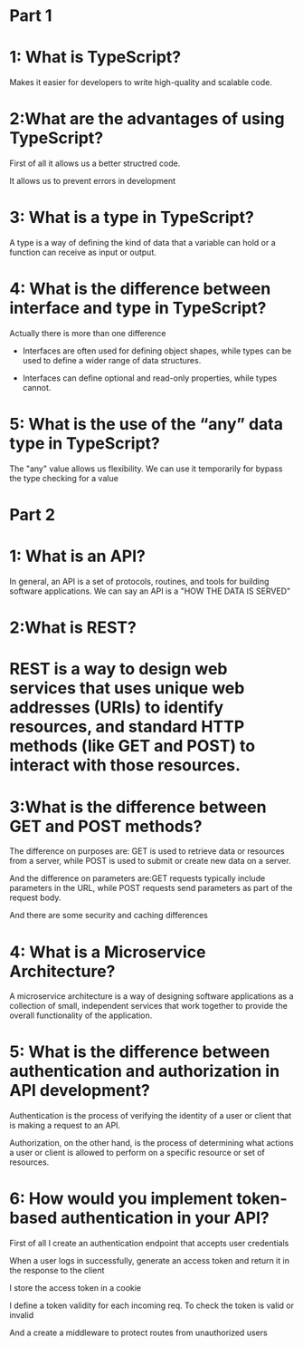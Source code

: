 # Part 1

<h1>1: What is TypeScript?</h1>

Makes it easier for developers to write high-quality and scalable code.

<h1>2:What are the advantages of using TypeScript?</h1>

First of all it allows us a better structred code.

It allows us to prevent errors in development

<h1>3: What is a type in TypeScript?</h1>
A type is a way of defining the kind of data that a variable can hold or a function can receive as input or output.

<h1>4: What is the difference between interface and type in TypeScript?</h1>

Actually there is more than one difference

- Interfaces are often used for defining object shapes, while types can be used to define a wider range of data structures.

- Interfaces can define optional and read-only properties, while types cannot.

<h1>5: What is the use of the “any” data type in TypeScript?</h1>

The "any" value allows us flexibility.
We can use it temporarily for bypass the type checking for a value

# Part 2

<h1>1: What is an API?</h1>
In general, an API is a set of protocols, routines, and tools for building software applications. 
We can say an API is a "HOW THE DATA IS SERVED"

<h1>2:What is REST?<h1>
REST is a way to design web services that uses unique web addresses (URIs) to identify resources, and standard HTTP methods (like GET and POST) to interact with those resources.

<h1>3:What is the difference between GET and POST methods?</h1>

The difference on purposes are:
GET is used to retrieve data or resources from a server, while POST is used to submit or create new data on a server.

And the difference on parameters are:GET requests typically include parameters in the URL, while POST requests send parameters as part of the request body.

And there are some security and caching differences

<h1>4: What is a Microservice Architecture? </h1>
A microservice architecture is a way of designing software applications as a collection of small, independent services that work together to provide the overall functionality of the application.

<h1>5: What is the difference between authentication and authorization in API development?</h1>

Authentication is the process of verifying the identity of a user or client that is making a request to an API.

Authorization, on the other hand, is the process of determining what actions a user or client is allowed to perform on a specific resource or set of resources.

<h1>6: How would you implement token-based authentication in your API?</h1>

First of all I create an authentication endpoint that accepts user credentials

When a user logs in successfully, generate an access token and return it in the response to the client

I store the access token in a cookie

I define a token validity for each incoming req.
To check the token is valid or invalid

And a create a middleware to protect routes from unauthorized users
